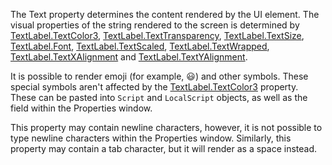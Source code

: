The Text property determines the content rendered by the UI element. The visual properties of the string rendered to the screen is determined by [TextLabel.TextColor3](https://developer.roblox.com/api-reference/property/TextLabel/TextColor3), [TextLabel.TextTransparency](https://developer.roblox.com/api-reference/property/TextLabel/TextTransparency), [TextLabel.TextSize](https://developer.roblox.com/api-reference/property/TextLabel/TextSize), [TextLabel.Font](https://developer.roblox.com/api-reference/property/TextLabel/Font), [TextLabel.TextScaled](https://developer.roblox.com/api-reference/property/TextLabel/TextScaled), [TextLabel.TextWrapped](https://developer.roblox.com/api-reference/property/TextLabel/TextWrapped), [TextLabel.TextXAlignment](https://developer.roblox.com/api-reference/property/TextLabel/TextXAlignment) and [TextLabel.TextYAlignment](https://developer.roblox.com/api-reference/property/TextLabel/TextYAlignment).

It is possible to render emoji (for example, 😃) and other symbols. These special symbols aren't affected by the [TextLabel.TextColor3](https://developer.roblox.com/api-reference/property/TextLabel/TextColor3) property. These can be pasted into `Script` and `LocalScript` objects, as well as the field within the Properties window.

This property may contain newline characters, however, it is not possible to type newline characters within the Properties window. Similarly, this property may contain a tab character, but it will render as a space instead.